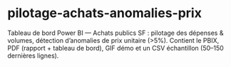 # pilotage-achats-anomalies-prix
Tableau de bord Power BI — Achats publics SF : pilotage des dépenses &amp; volumes, détection d’anomalies de prix unitaire (>5%). Contient le PBIX, PDF (rapport + tableau de bord), GIF démo et un CSV échantillon (50–150 dernières lignes).
